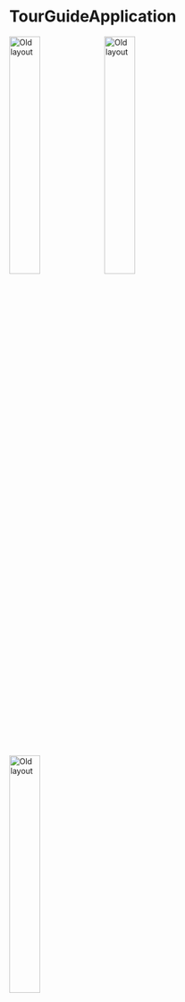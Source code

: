# TourGuideApplication


<img src="https://user-images.githubusercontent.com/33101796/38456267-31928d98-3a83-11e8-90da-e7b59dc6e8bf.png" alt="Old layout" width="33%"> <img src="https://user-images.githubusercontent.com/33101796/38456268-32806680-3a83-11e8-8708-f231ebb0c672.png" alt="Old layout" width="33%"> <img src="https://user-images.githubusercontent.com/33101796/38456360-4f1534be-3a84-11e8-8da2-a48472fc0f7e.png" alt="Old layout" width="33%">
